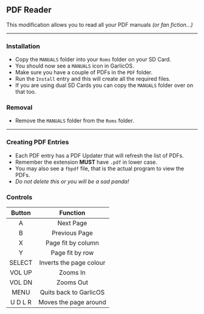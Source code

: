 ## PDF Reader
This modification allows you to read all your PDF manuals _(or fan fiction...)_

---

### Installation
* Copy the `MANUALS` folder into your `Roms` folder on your SD Card.
* You should now see a `MANUALS` icon in GarlicOS.
* Make sure you have a couple of PDFs in the `PDF` folder.
* Run the `Install` entry and this will create all the required files.
* If you are using dual SD Cards you can copy the `MANUALS` folder over on that too.

### Removal
* Remove the `MANUALS` folder from the `Roms` folder.

---

### Creating PDF Entries
* Each PDF entry has a PDF Updater that will refresh the list of PDFs.
* Remember the extension **MUST** have `.pdf` in lower case.
* You may also see a `fbpdf` file, that is the actual program to view the PDFs.
 * _Do not delete this or you will be a sad panda!_

### Controls
| Button  | Function                |
| :-----: | :---------------------: |
| A       | Next Page               |
| B       | Previous Page           |
| X       | Page fit by column      |
| Y       | Page fit by row         |
| SELECT  | Inverts the page colour |
| VOL UP  | Zooms In                |
| VOL DN  | Zooms Out               |
| MENU    | Quits back to GarlicOS  |
| U D L R | Moves the page around   |

